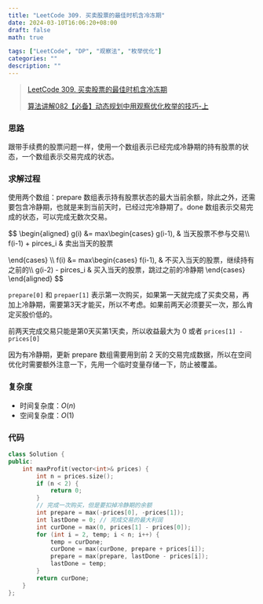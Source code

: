 ```yaml
---
title: "LeetCode 309. 买卖股票的最佳时机含冷冻期"
date: 2024-03-10T16:06:20+08:00
draft: false
math: true

tags: ["LeetCode", "DP", "观察法", "枚举优化"]
categories: ""
description: ""
---
```


> [LeetCode 309. 买卖股票的最佳时机含冷冻期](https://leetcode.cn/problems/best-time-to-buy-and-sell-stock-with-cooldown/)
>
> [算法讲解082【必备】动态规划中用观察优化枚举的技巧-上](https://www.bilibili.com/video/BV1PN411j7aG/)

### 思路

跟带手续费的股票问题一样，使用一个数组表示已经完成冷静期的持有股票的状态，一个数组表示交易完成的状态。

### 求解过程

使用两个数组：prepare 数组表示持有股票状态的最大当前余额，除此之外，还需要包含冷静期，也就是来到当前天时，已经过完冷静期了。done 数组表示交易完成的状态，可以完成无数次交易。

$$
\begin{aligned}
g(i) &= max\begin{cases}
    g(i-1), & 当天股票不参与交易\\\\
    f(i-1) + pirces_i & 卖出当天的股票

\end{cases}
\\\\
f(i) &= max\begin{cases}
    f(i-1), & 不买入当天的股票，继续持有之前的\\\\
    g(i-2) - pirces_i & 买入当天的股票，跳过之前的冷静期
\end{cases}
\end{aligned}
$$

`prepare[0]` 和 `prepaer[1]` 表示第一次购买，如果第一天就完成了买卖交易，再加上冷静期，需要第3天才能买，所以不考虑。如果前两天必须要买一次，那么肯定买股价低的。

前两天完成交易只能是第0天买第1天卖，所以收益最大为 0 或者 `prices[1] - prices[0]`

因为有冷静期，更新 prepare 数组需要用到前 2 天的交易完成数据，所以在空间优化时需要额外注意一下，先用一个临时变量存储一下，防止被覆盖。

### 复杂度

- 时间复杂度：$O(n)$
- 空间复杂度：$O(1)$

### 代码

```c++
class Solution {
public:
    int maxProfit(vector<int>& prices) {
        int n = prices.size();
        if (n < 2) {
            return 0;
        }
        // 完成一次购买，但是要扣掉冷静期的余额
        int prepare = max(-prices[0], -prices[1]);
        int lastDone = 0; // 完成交易的最大利润
        int curDone = max(0, prices[1] - prices[0]);
        for (int i = 2, temp; i < n; i++) {
            temp = curDone;
            curDone = max(curDone, prepare + prices[i]);
            prepare = max(prepare, lastDone - prices[i]);
            lastDone = temp;
        }
        return curDone;
    }
};
```